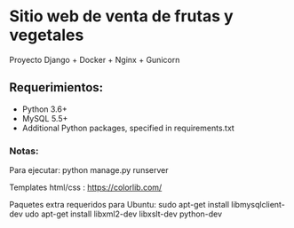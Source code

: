 # Sitio web de venta de frutas y vegetales

Proyecto  Django + Docker + Nginx + Gunicorn

## Requerimientos:

* Python 3.6+
* MySQL 5.5+
* Additional Python packages, specified in requirements.txt 


### Notas:
Para ejecutar: python manage.py runserver

Templates html/css : https://colorlib.com/

Paquetes extra requeridos para Ubuntu:
sudo apt-get install libmysqlclient-dev
udo apt-get install libxml2-dev libxslt-dev python-dev

